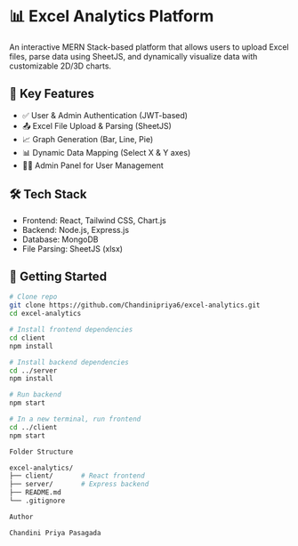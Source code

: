 # 📊 Excel Analytics Platform

An interactive MERN Stack-based platform that allows users to upload Excel files, parse data using SheetJS, and dynamically visualize data with customizable 2D/3D charts.

## 🔑 Key Features
- ✅ User & Admin Authentication (JWT-based)
- 📤 Excel File Upload & Parsing (SheetJS)
- 📈 Graph Generation (Bar, Line, Pie)
- 📊 Dynamic Data Mapping (Select X & Y axes)
- 👩‍💼 Admin Panel for User Management

## 🛠️ Tech Stack
- Frontend: React, Tailwind CSS, Chart.js
- Backend: Node.js, Express.js
- Database: MongoDB
- File Parsing: SheetJS (xlsx)

## 🚀 Getting Started

```bash
# Clone repo
git clone https://github.com/Chandinipriya6/excel-analytics.git
cd excel-analytics

# Install frontend dependencies
cd client
npm install

# Install backend dependencies
cd ../server
npm install

# Run backend
npm start

# In a new terminal, run frontend
cd ../client
npm start

Folder Structure

excel-analytics/
├── client/       # React frontend
├── server/       # Express backend
├── README.md
└── .gitignore

Author

Chandini Priya Pasagada



